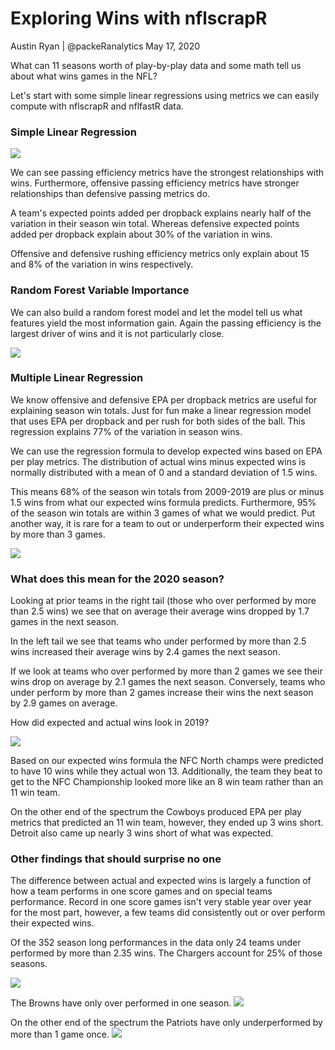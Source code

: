 # Exploring Wins with nflscrapR
Austin Ryan | @packeRanalytics
May 17, 2020

What can 11 seasons worth of play-by-play data and some math tell us about what wins games in the NFL? 

Let's start with some simple linear regressions using metrics we can easily compute with nflscrapR and nflfastR data.

### Simple Linear Regression


![](01_nfl_wins_files/figure-html/unnamed-chunk-2-1.png)<!-- -->

We can see passing efficiency metrics have the strongest relationships with wins. Furthermore, offensive passing efficiency metrics have stronger relationships than defensive passing metrics do. 

A team's expected points added per dropback explains nearly half of the variation in their season win total. Whereas defensive expected points added per dropback explain about 30% of the variation in wins. 

Offensive and defensive rushing efficiency metrics only explain about 15 and 8% of the variation in wins respectively. 




### Random Forest Variable Importance
We can also build a random forest model and let the model tell us what features yield the most information gain. Again the passing efficiency is the largest driver of wins and it is not particularly close.

![](01_nfl_wins_files/figure-html/unnamed-chunk-4-1.png)<!-- -->

### Multiple Linear Regression
We know offensive and defensive EPA per dropback metrics are useful for explaining season win totals. Just for fun make a linear regression model that uses EPA per dropback and per rush for both sides of the ball. This regression explains 77% of the variation in season wins. 

We can use the regression formula to develop expected wins based on EPA per play metrics. The distribution of actual wins minus expected wins is normally distributed with a mean of 0 and a standard deviation of 1.5 wins. 

This means 68% of the season win totals from 2009-2019 are plus or minus 1.5 wins from what our expected wins formula predicts. Furthermore, 95% of the season win totals are within 3 games of what we would predict. Put another way, it is rare for a team to out or underperform their expected wins by more than 3 games.



![](01_nfl_wins_files/figure-html/unnamed-chunk-6-1.png)<!-- -->

### What does this mean for the 2020 season?
Looking at prior teams in the right tail (those who over performed by more than 2.5 wins) we see that on average their average wins dropped by 1.7 games in the next season. 

In the left tail we see that teams who under performed by more than 2.5 wins increased their average wins by 2.4 games the next season. 

If we look at teams who over performed by more than 2 games we see their wins drop on average by 2.1 games the next season. Conversely, teams who under perform by more than 2 games increase their wins the next season by 2.9 games on average.

How did expected and actual wins look in 2019?


![](01_nfl_wins_files/figure-html/unnamed-chunk-8-1.png)<!-- -->

Based on our expected wins formula the NFC North champs were predicted to have 10 wins while they actual won 13. Additionally, the team they beat to get to the NFC Championship looked more like an 8 win team rather than an 11 win team. 

On the other end of the spectrum the Cowboys produced EPA per play metrics that predicted an 11 win team, however, they ended up 3 wins short. Detroit also came up nearly 3 wins short of what was expected.



### Other findings that should surprise no one
The difference between actual and expected wins is largely a function of how a team performs in one score games and on special teams performance. Record in one score games isn't very stable year over year for the most part, however, a few teams did consistently out or over perform their expected wins. 

Of the 352 season long performances in the data only 24 teams under performed by more than 2.35 wins. The Chargers account for 25% of those seasons.

![](01_nfl_wins_files/figure-html/unnamed-chunk-10-1.png)<!-- -->


The Browns have only over performed in one season.
![](01_nfl_wins_files/figure-html/unnamed-chunk-11-1.png)<!-- -->



On the other end of the spectrum the Patriots have only underperformed by more than 1 game once.
![](01_nfl_wins_files/figure-html/unnamed-chunk-12-1.png)<!-- -->
